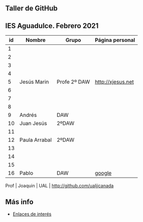 ## Taller de GitHub

## IES Aguadulce. Febrero 2021

id | Nombre  | Grupo | Página personal |  
-- | ----------------- | ----------------- | ----------------- 
1 | | | 
2 | | | 
3 | | | 
4 | | | 
5 |Jesús Marin  |Profe 2º DAW | http://xjesus.net 
6 | | | 
7 | | | 
8 | | | 
9 |Andrés |DAW | 
10 | Juan Jesús | 2ºDAW | 
11 | | | 
12 | Paula Arrabal | 2ºDAW | 
13 | | | 
14 | | | 
15 | | | 
16 |Pablo |DAW | <A HREF="GOOGLE.COM">google</a>


Prof | Joaquin | UAL | http://github.com/ualjjcanada 

## Más info
* [Enlaces de interés](enlaces.md)
